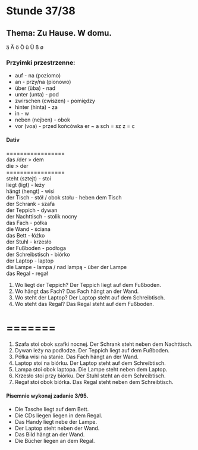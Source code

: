  # Stunde 37/38
## Thema: Zu Hause. W domu.
ä Ä ö Ö ü Ü ß ø
### Przyimki przestrzenne:
- auf - na (poziomo)
- an - przy/na (pionowo)
- über (üba) - nad
- unter (unta) - pod
- zwirschen (cwiszen) - pomiędzy
- hinter (hinta) - za
- in - w
- neben (nejben) - obok
- vor (voa) - przed
końcówka er ~ a
sch = sz
z = c
#### Dativ
\=================  
das /der > dem  
die > der  
\=================  
steht (sztejt) - stoi  
liegt (ligt) - leży  
hängt (hengt) - wisi  
der Tisch - stół / obok stołu - heben dem Tisch    
der Schrank - szafa      
der Teppich - dywan  
der Nachttisch - stolik nocny  
das Fach - półka  
die Wand - ściana  
das Bett - łóżko    
der Stuhl - krzesło    
der Fußboden - podłoga  
der Schreibstisch - biórko     
der Laptop - laptop    
die Lampe - lampa / nad lampą - über der Lampe    
das Regal - regał  
1. Wo liegt der Teppich? Der Teppich liegt auf dem Fußboden.
2. Wo hängt das Fach? Das Fach hängt an der Wand.
3. Wo steht der Laptop? Der Laptop steht auf dem Schreibtisch.
4. Wo steht das Regal? Das Regal steht auf dem Fußboden.
# =======
1. Szafa stoi obok szafki nocnej. Der Schrank steht neben dem Nachttisch.
2. Dywan leży na podłodze. Der Teppich liegt auf dem Fußboden.
3. Półka wisi na stanie. Das Fach hängt an der Wand.
4. Laptop stoi na biórku. Der Laptop steht auf dem Schreibtisch.
5. Lampa stoi obok laptopa. Die Lampe steht neben dem Laptop.
6. Krzesło stoi przy biórku. Der Stuhl steht an dem Schreibtisch.
7. Regał stoi obok biórka. Das Regal steht neben dem Schreibtisch.
#### Pisemnie wykonaj zadanie 3/95.
- Die Tasche liegt auf dem Bett.
- Die CDs liegen liegen in dem Regal.
- Das Handy liegt nebe der Lampe.
- Der Laptop steht neben der Wand.
- Das Bild hängt an der Wand.
- Die Bücher liegen an dem Regal.

